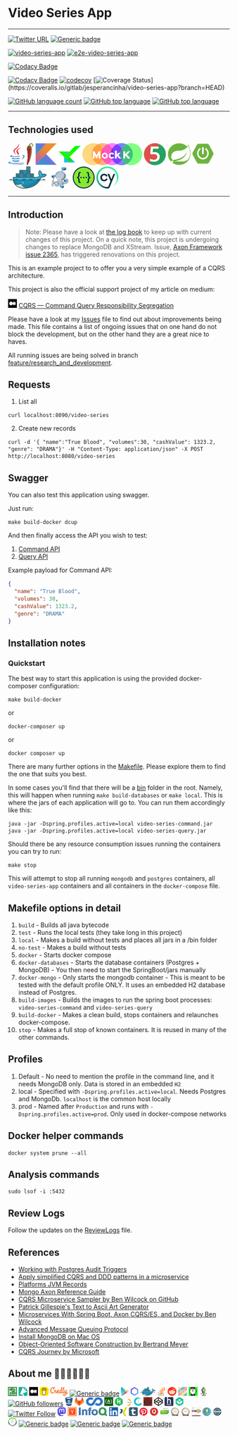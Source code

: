 # Video Series App

---

[![Twitter URL](https://img.shields.io/twitter/url?logoColor=blue&style=social&url=https%3A%2F%2Fimg.shields.io%2Ftwitter%2Furl%3Fstyle%3Dsocial)](https://twitter.com/intent/tweet?text=Checkout%20this%20%github%20repo%20by%20%40joaofse%20%F0%9F%91%A8%F0%9F%8F%BD%E2%80%8D%F0%9F%92%BB%3A%20https%3A//github.com/jesperancinha/video-series-app)
[![Generic badge](https://img.shields.io/static/v1.svg?label=GitLab&message=Video%20Series%20Apps&color=informational)](https://github.com/jesperancinha/video-series-app)

[![video-series-app](https://github.com/jesperancinha/video-series-app/actions/workflows/video-series-app.yml/badge.svg)](https://github.com/jesperancinha/video-series-app/actions/workflows/video-series-app.yml)
[![e2e-video-series-app](https://github.com/jesperancinha/video-series-app/actions/workflows/video-series-app-e2e.yml/badge.svg)](https://github.com/jesperancinha/video-series-app/actions/workflows/video-series-app-e2e.yml)

[![Codacy Badge](https://app.codacy.com/project/badge/Grade/c37d762c19014f54b55ce48771b11453)](https://www.codacy.com/gh/jesperancinha/video-series-app/dashboard?utm_source=github.com&amp;utm_medium=referral&amp;utm_content=jesperancinha/video-series-app&amp;utm_campaign=Badge_Grade)

[![Codacy Badge](https://app.codacy.com/project/badge/Coverage/c37d762c19014f54b55ce48771b11453)](https://www.codacy.com/gh/jesperancinha/video-series-app/dashboard?utm_source=github.com&utm_medium=referral&utm_content=jesperancinha/video-series-app&utm_campaign=Badge_Coverage)
[![codecov](https://codecov.io/gl/jesperancinha/video-series-app/branch/master/graph/badge.svg)](https://codecov.io/gl/jesperancinha/video-series-app/branch/master)
[![Coverage Status](https://coveralls.io/repos/gitlab/jesperancinha/video-series-app/badge.svg?)](https://coveralls.io/gitlab/jesperancinha/video-series-app?branch=HEAD)


[![GitHub language count](https://img.shields.io/github/languages/count/jesperancinha/video-series-app.svg)](#)
[![GitHub top language](https://img.shields.io/github/languages/top/jesperancinha/video-series-app.svg)](#)
[![GitHub top language](https://img.shields.io/github/languages/code-size/jesperancinha/video-series-app.svg)](#)

---

## Technologies used

[![alt text](https://raw.githubusercontent.com/jesperancinha/project-signer/master/project-signer-templates/icons-50/java-50.png "Java")](https://www.oracle.com/nl/java/)
[![alt text](https://raw.githubusercontent.com/jesperancinha/project-signer/master/project-signer-templates/icons-50/lombok-50.png "Lombok")](https://projectlombok.org/)
[![alt text](https://raw.githubusercontent.com/jesperancinha/project-signer/master/project-signer-templates/icons-50/kotlin-50.png "Kotlin 1.5.21")](https://kotlinlang.org/)
[![alt text](https://raw.githubusercontent.com/jesperancinha/project-signer/master/project-signer-templates/icons-50/kotest-50.png "Kotest")](https://kotest.io/)
[![alt text](https://raw.githubusercontent.com/jesperancinha/project-signer/master/project-signer-templates/icons-50/mockk-50.png "MockK")](https://mockk.io/)
[![alt text](https://raw.githubusercontent.com/jesperancinha/project-signer/master/project-signer-templates/icons-50/jupiter5-50.png "Jupiter 5")](https://junit.org/junit5/docs/current/user-guide/)
[![alt text](https://raw.githubusercontent.com/jesperancinha/project-signer/master/project-signer-templates/icons-50/spring-50.png "Spring Framework 5.3.9")](https://spring.io/projects/spring-framework)
[![alt text](https://raw.githubusercontent.com/jesperancinha/project-signer/master/project-signer-templates/icons-50/spring-boot-50.png "Spring Boot - 2.5.3")](https://spring.io/projects/spring-boot)
[![alt text](https://raw.githubusercontent.com/jesperancinha/project-signer/master/project-signer-templates/icons-50/docker-50.png "Docker")](https://www.docker.com/)
[![alt text](https://raw.githubusercontent.com/jesperancinha/project-signer/master/project-signer-templates/icons-50/docker-compose-50.png "Docker Compose")](https://docs.docker.com/compose/)
[![alt text](https://raw.githubusercontent.com/jesperancinha/project-signer/master/project-signer-templates/icons-50/swagger-50.png "Swagger")](https://swagger.io/)
[![alt text](https://raw.githubusercontent.com/jesperancinha/project-signer/master/project-signer-templates/icons-50/cypress-50.png "Cypress")](https://www.cypress.io/)

---

## Introduction

> Note: Please have a look at [the log book](./LogBook.md) to keep up with current changes of this project.
> On a quick note, this project is undergoing changes to replace MongoDB and XStream. Issue, [Axon Framework issue 2365](https://github.com/AxonFramework/AxonFramework/issues/2365#event-7412299709), has triggered renovations on this project.

This is an example project to to offer you a very simple example of a CQRS architecture.

This project is also the official support project of my article on medium:

[![alt text](https://raw.githubusercontent.com/jesperancinha/project-signer/master/project-signer-templates/icons-20/medium-20.png "Medium")](https://medium.com/swlh/cqrs-command-query-responsibility-segregation-72db08ee8282)
[CQRS — Command Query Responsibility Segregation](https://medium.com/swlh/cqrs-command-query-responsibility-segregation-72db08ee8282)

Please have a look at my [Issues](./Issues.md) file to find out about improvements being made. This file contains a list of ongoing issues that on one hand do not block the development, but on the other hand they are a great nice to haves.

All running issues are being solved in branch [feature/research_and_development](https://github.com/jesperancinha/video-series-app/-/tree/feature/research_and_development).

## Requests

1.  List all

```shell
curl localhost:8090/video-series
```

2.  Create new records

```shell
curl -d '{ "name":"True Blood", "volumes":30, "cashValue": 1323.2, "genre": "DRAMA"}' -H "Content-Type: application/json" -X POST http://localhost:8080/video-series
```

## Swagger

You can also test this application using swagger.

Just run:

```shell
make build-docker dcup
```

And then finally access the API you wish to test:

1.  [Command API](http://localhost:8080/swagger-ui/index.html)
2.  [Query API](http://localhost:8090/swagger-ui/index.html)

Example payload for Command API:

```json
{
  "name": "True Blood",
  "volumes": 30,
  "cashValue": 1323.2,
  "genre": "DRAMA"
}
```

## Installation notes

### Quickstart

The best way to start this application is using the provided docker-composer configuration:

```shell
make build-docker
```

or

```shell
docker-composer up
```

or

```shell
docker composer up
```

There are many further options in the [Makefile](./Makefile).
Please explore them to find the one that suits you best.

In some cases you'll find that there will be a [bin](./bin) folder in the root.
Namely, this will happen when running `make build-databases` or `make local`.
This is where the jars of each application will go to. You can run them accordingly like this:

```shell
java -jar -Dspring.profiles.active=local video-series-command.jar
java -jar -Dspring.profiles.active=local video-series-query.jar
```

Should there be any resource consumption issues running the containers you can try to run:

```shell
make stop
```

This will attempt to stop all running `mongodb` and `postgres` containers, all `video-series-app` containers and all containers in the `docker-compose` file.

## Makefile options in detail

1.  `build` - Builds all java bytecode
2.  `test` - Runs the local tests (they take long in this project)
3.  `local` - Makes a build without tests and places all jars in a /bin folder
4.  `no-test` - Makes a build without tests
5.  `docker` - Starts docker compose
6.  `docker-databases` - Starts the database containers (Postgres + MongoDB) - You then need to start the SpringBoot/jars manually
7.  `docker-mongo` - Only starts the mongodb container - This is meant to be tested with the default profile ONLY. It uses an embedded H2 database instead of Postgres.
8.  `build-images` - Builds the images to run the spring boot processes: `video-series-command` and `video-series-query`
9.  `build-docker` - Makes a clean build, stops containers and relaunches docker-compose.
10. `stop` - Makes a full stop of known containers. It is reused in many of the other commands.

## Profiles

1.  Default - No need to mention the profile in the command line, and it needs MongoDB only. Data is stored in an embedded `H2`
2.  local - Specified with `-Dspring.profiles.active=local`. Needs Postgres and MongoDb. `localhost` is the common host locally
3.  prod - Named after `Production` and runs with `-Dspring.profiles.active=prod`. Only used in docker-compose networks

## Docker helper commands

```shell
docker system prune --all
```

## Analysis commands

```shell
sudo lsof -i :5432
```

## Review Logs

Follow the updates on the [ReviewLogs](./LogBook.md) file.

## References

-   [Working with Postgres Audit Triggers](https://www.enterprisedb.com/postgres-tutorials/working-postgres-audit-triggers)
-   [Apply simplified CQRS and DDD patterns in a microservice](https://docs.microsoft.com/en-us/dotnet/architecture/microservices/microservice-ddd-cqrs-patterns/apply-simplified-microservice-cqrs-ddd-patterns)
-   [Platforms JVM Records](https://kotlinlang.org/docs/jvm-records.html)
-   [Mongo Axon Reference Guide](https://docs.axoniq.io/reference-guide/extensions/mongo)
-   [CQRS Microservice Sampler by Ben Wilcock on GitHub](https://github.com/benwilcock/cqrs-microservice-sampler)
-   [Patrick Gillespie's Text to Ascii Art Generator](http://patorjk.com/software/taag/#p=display&f=Graffiti&t=Type%20Something%20)
-   [Microservices With Spring Boot, Axon CQRS/ES, and Docker by Ben Wilcock](https://dzone.com/articles/microservices-with-spring-boot-axon-cqrses-anddock)
-   [Advanced Message Queuing Protocol](https://www.amqp.org/)
-   [Install MongoDB on Mac OS](https://docs.mongodb.com/manual/tutorial/install-mongodb-on-os-x/)
-   [Object-Oriented Software Construction by Bertrand Meyer](https://www.amazon.com/gp/product/0136291554?ie=UTF8&tag=martinfowlerc-20&linkCode=as2&camp=1789&creative=9325&creativeASIN=0136291554)
-   [CQRS Journey by Microsoft](https://docs.microsoft.com/en-gb/previous-versions/msp-n-p/jj554200%28v%3Dpandp.10%29)

## About me 👨🏽‍💻🚀🏳️‍🌈

[![alt text](https://raw.githubusercontent.com/jesperancinha/project-signer/master/project-signer-templates/icons-20/JEOrgLogo-20.png "João Esperancinha Homepage")](http://joaofilipesabinoesperancinha.nl)
[![alt text](https://raw.githubusercontent.com/jesperancinha/project-signer/master/project-signer-templates/icons-20/sessionize-20.png "Sessionize")](https://sessionize.com/joao-esperancinha/)
[![alt text](https://raw.githubusercontent.com/jesperancinha/project-signer/master/project-signer-templates/icons-20/medium-20.png "Medium")](https://medium.com/@jofisaes)
[![alt text](https://raw.githubusercontent.com/jesperancinha/project-signer/master/project-signer-templates/icons-20/bmc-20.png "Buy me a Coffe")](https://www.buymeacoffee.com/jesperancinha)
[![alt text](https://raw.githubusercontent.com/jesperancinha/project-signer/master/project-signer-templates/icons-20/credly-20.png "Credly")](https://www.credly.com/users/joao-esperancinha)
[![Generic badge](https://img.shields.io/static/v1.svg?label=WWW&message=joaofilipesabinoesperancinha.nl&color=6495ED "João Esperancinha Homepage")](https://joaofilipesabinoesperancinha.nl/)
[![alt text](https://raw.githubusercontent.com/jesperancinha/project-signer/master/project-signer-templates/icons-20/google-apps-20.png "Google Apps")](https://play.google.com/store/apps/developer?id=Joao+Filipe+Sabino+Esperancinha)
[![alt text](https://raw.githubusercontent.com/jesperancinha/project-signer/master/project-signer-templates/icons-20/sonatype-20.png "Sonatype Search Repos")](https://search.maven.org/search?q=org.jesperancinha)
[![alt text](https://raw.githubusercontent.com/jesperancinha/project-signer/master/project-signer-templates/icons-20/docker-20.png "Docker Images")](https://hub.docker.com/u/jesperancinha)
[![alt text](https://raw.githubusercontent.com/jesperancinha/project-signer/master/project-signer-templates/icons-20/stack-overflow-20.png)](https://stackoverflow.com/users/3702839/joao-esperancinha)
[![alt text](https://raw.githubusercontent.com/jesperancinha/project-signer/master/project-signer-templates/icons-20/reddit-20.png "Reddit")](https://www.reddit.com/user/jesperancinha/)
[![alt text](https://raw.githubusercontent.com/jesperancinha/project-signer/master/project-signer-templates/icons-20/devto-20.png "Dev To")](https://dev.to/jofisaes)
[![alt text](https://raw.githubusercontent.com/jesperancinha/project-signer/master/project-signer-templates/icons-20/hackernoon-20.jpeg "Hackernoon")](https://hackernoon.com/@jesperancinha)
[![alt text](https://raw.githubusercontent.com/jesperancinha/project-signer/master/project-signer-templates/icons-20/codeproject-20.png "Code Project")](https://www.codeproject.com/Members/jesperancinha)
[![GitHub followers](https://img.shields.io/github/followers/jesperancinha.svg?label=Jesperancinha&style=social "GitHub")](https://github.com/jesperancinha)
[![alt text](https://raw.githubusercontent.com/jesperancinha/project-signer/master/project-signer-templates/icons-20/bitbucket-20.png "BitBucket")](https://bitbucket.org/jesperancinha)
[![alt text](https://raw.githubusercontent.com/jesperancinha/project-signer/master/project-signer-templates/icons-20/gitlab-20.png "GitLab")](https://gitlab.com/jesperancinha)
[![alt text](https://raw.githubusercontent.com/jesperancinha/project-signer/master/project-signer-templates/icons-20/coursera-20.png "Coursera")](https://www.coursera.org/user/da3ff90299fa9297e283ee8e65364ffb)
[![alt text](https://raw.githubusercontent.com/jesperancinha/project-signer/master/project-signer-templates/icons-20/free-code-camp-20.jpg "FreeCodeCamp")](https://www.freecodecamp.org/jofisaes)
[![alt text](https://raw.githubusercontent.com/jesperancinha/project-signer/master/project-signer-templates/icons-20/hackerrank-20.png "HackerRank")](https://www.hackerrank.com/jofisaes)
[![alt text](https://raw.githubusercontent.com/jesperancinha/project-signer/master/project-signer-templates/icons-20/leet-code-20.png "LeetCode")](https://leetcode.com/jofisaes)
[![alt text](https://raw.githubusercontent.com/jesperancinha/project-signer/master/project-signer-templates/icons-20/codebyte-20.png "Codebyte")](https://coderbyte.com/profile/jesperancinha)
[![alt text](https://raw.githubusercontent.com/jesperancinha/project-signer/master/project-signer-templates/icons-20/codewars-20.png "CodeWars")](https://www.codewars.com/users/jesperancinha)
[![alt text](https://raw.githubusercontent.com/jesperancinha/project-signer/master/project-signer-templates/icons-20/codepen-20.png "Code Pen")](https://codepen.io/jesperancinha)
[![alt text](https://raw.githubusercontent.com/jesperancinha/project-signer/master/project-signer-templates/icons-20/hacker-earth-20.png "Hacker Earth")](https://www.hackerearth.com/@jofisaes)
[![alt text](https://raw.githubusercontent.com/jesperancinha/project-signer/master/project-signer-templates/icons-20/khan-academy-20.png "Khan Academy")](https://www.khanacademy.org/profile/jofisaes)
[![Twitter Follow](https://img.shields.io/twitter/follow/joaofse?label=João%20Esperancinha&style=social "Twitter")](https://twitter.com/joaofse)
[![alt text](https://raw.githubusercontent.com/jesperancinha/project-signer/master/project-signer-templates/icons-20/mastodon-20.png "Mastodon")](https://masto.ai/@jesperancinha)
[![alt text](https://raw.githubusercontent.com/jesperancinha/project-signer/master/project-signer-templates/icons-20/hacker-news-20.png "Hacker News")](https://news.ycombinator.com/user?id=jesperancinha)
[![alt text](https://raw.githubusercontent.com/jesperancinha/project-signer/master/project-signer-templates/icons-20/infoq-20.png "InfoQ")](https://www.infoq.com/profile/Joao-Esperancinha.2/)
[![alt text](https://raw.githubusercontent.com/jesperancinha/project-signer/master/project-signer-templates/icons-20/linkedin-20.png "LinkedIn")](https://www.linkedin.com/in/joaoesperancinha/)
[![alt text](https://raw.githubusercontent.com/jesperancinha/project-signer/master/project-signer-templates/icons-20/xing-20.png "Xing")](https://www.xing.com/profile/Joao_Esperancinha/cv)
[![alt text](https://raw.githubusercontent.com/jesperancinha/project-signer/master/project-signer-templates/icons-20/tumblr-20.png "Tumblr")](https://jofisaes.tumblr.com/)
[![alt text](https://raw.githubusercontent.com/jesperancinha/project-signer/master/project-signer-templates/icons-20/pinterest-20.png "Pinterest")](https://nl.pinterest.com/jesperancinha/)
[![alt text](https://raw.githubusercontent.com/jesperancinha/project-signer/master/project-signer-templates/icons-20/quora-20.png "Quora")](https://nl.quora.com/profile/Jo%C3%A3o-Esperancinha)
[![VMware Spring Professional 2021](https://raw.githubusercontent.com/jesperancinha/project-signer/master/project-signer-templates/badges/vmware-spring-professional-2021-20.png "VMware Spring Professional 2021")](https://www.credly.com/badges/762fa7a4-9cf4-417d-bd29-7e072d74cdb7)
[![Oracle Certified Professional, JEE 7 Developer](https://raw.githubusercontent.com/jesperancinha/project-signer/master/project-signer-templates/badges/oracle-certified-professional-java-ee-7-application-developer-20.png "Oracle Certified Professional, JEE7 Developer")](https://www.credly.com/badges/27a14e06-f591-4105-91ca-8c3215ef39a2)
[![Oracle Certified Professional, Java SE 11 Programmer](https://raw.githubusercontent.com/jesperancinha/project-signer/master/project-signer-templates/badges/oracle-certified-professional-java-se-11-developer-20.png "Oracle Certified Professional, Java SE 11 Programmer")](https://www.credly.com/badges/87609d8e-27c5-45c9-9e42-60a5e9283280)
[![IBM Cybersecurity Analyst Professional](https://raw.githubusercontent.com/jesperancinha/project-signer/master/project-signer-templates/badges/ibm-cybersecurity-analyst-professional-certificate-20.png "IBM Cybersecurity Analyst Professional")](https://www.credly.com/badges/ad1f4abe-3dfa-4a8c-b3c7-bae4669ad8ce)
[![Certified Advanced JavaScript Developer](https://raw.githubusercontent.com/jesperancinha/project-signer/master/project-signer-templates/badges/cancanit-badge-1462-20.png "Certified Advanced JavaScript Developer")](https://cancanit.com/certified/1462/)
[![Certified Neo4j Professional](https://raw.githubusercontent.com/jesperancinha/project-signer/master/project-signer-templates/badges/professional_neo4j_developer-20.png "Certified Neo4j Professional")](https://graphacademy.neo4j.com/certificates/c279afd7c3988bd727f8b3acb44b87f7504f940aac952495ff827dbfcac024fb.pdf)
[![Deep Learning](https://raw.githubusercontent.com/jesperancinha/project-signer/master/project-signer-templates/badges/deep-learning-20.png "Deep Learning")](https://www.credly.com/badges/8d27e38c-869d-4815-8df3-13762c642d64)
[![Generic badge](https://img.shields.io/static/v1.svg?label=GitHub&message=JEsperancinhaOrg&color=yellow "jesperancinha.org dependencies")](https://github.com/JEsperancinhaOrg)
[![Generic badge](https://img.shields.io/static/v1.svg?label=All%20Badges&message=Badges&color=red "All badges")](https://joaofilipesabinoesperancinha.nl/badges)
[![Generic badge](https://img.shields.io/static/v1.svg?label=Status&message=Project%20Status&color=red "Project statuses")](https://github.com/jesperancinha/project-signer/blob/master/project-signer-quality/Build.md)
